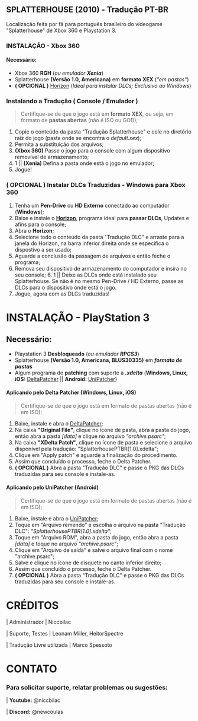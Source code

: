 ## SPLATTERHOUSE (2010) - Tradução PT-BR
Localização feita por fã para português brasileiro do vídeogame "Splatterhouse" de Xbox 360 e Playstation 3.

### INSTALAÇÃO - Xbox 360
#### Necessário:
- Xbox 360 **RGH** (*ou emulador **Xenia***)
- Splatterhouse **(Versão 1.0, Americana)** em **formato XEX** (*"em pastas"*)
- **( OPCIONAL )** [Horizon](https://www.wemod.com/pt/horizon) (*Ideal para instalar DLCs; Exclusivo ao Windows*)

### Instalando a Tradução ( Console / Emulador )
> Certifique-se de que o jogo está em **formato XEX**, ou seja, em formato de **pastas abertas** (não é ISO ou GOD);
1. Copie o conteúdo da pasta "Tradução Splatterhouse" e cole no diretório raíz do jogo (pasta onde se encontra o *default.xex*);
2. Permita a substituição dos arquivos;
3. **(Xbox 360)** Passe o jogo para o console com algum dispositivo removível de armazenamento;
3. 1 || **(Xenia)** Defina a pasta onde está o jogo no emulador;
4. Jogue!

### ( OPCIONAL ) Instalar DLCs Traduzidas - Windows para Xbox 360
1. Tenha um **Pen-Drive** ou **HD Externo** conectado ao computador (**Windows**);
2. Baixe e instale o **[Horizon](https://www.wemod.com/pt/horizon)**, programa ideal para **passar DLCs**, Updates e afins para o console;
3. Abra o **Horizon**;
4. Selecione todo o conteúdo da pasta "Tradução DLC" e arraste para a janela do Horizon, na barra inferior direita onde se especifica o dispostivo a ser usado;
5. Aguarde a conclusão da passagem de arquivos e então feche o programa;
6. Remova seu dispositivo de armazenamento do computador e insira no seu console;
    6. 1 || Deixe as DLCs onde está instalado seu Splatterhouse. Se não é no mesmo Pen-Drive / HD Externo, passe as DLCs para o dispositivo onde está o jogo.
7. Jogue, agora com as DLCs traduzidas!

# INSTALAÇÃO - PlayStation 3

## Necessário:
- Playstation 3 **Desbloqueado** (*ou emulador **RPCS3***)
- Splatterhouse **(Versão 1.0, Americana, BLUS30335)** em ***formato de pastas***
- Algum programa de **patching** com suporte a ***.xdelta*** (**Windows, Linux, iOS:** [DeltaPatcher](https://github.com/marco-calautti/DeltaPatcher) || **Android:** [UniPatcher](https://play.google.com/store/apps/details?id=org.emunix.unipatcher))

#### Aplicando pelo Delta Patcher (Windows, Linux, iOS)
> Certifique-se de que o jogo está em formato de pastas abertas (não é em ISO);
1. Baixe, instale e abra o [DeltaPatcher](https://github.com/marco-calautti/DeltaPatcher);
2. Na caixa **"Original File"**, clique no ícone de pasta, abra a pasta do jogo, então abra a pasta *[data]* e clique no arquivo *"archive.psarc"*;
3. Na caixa **"XDelta Patch"**, clique no ícone de pasta e selecione o arquivo disponível pela tradução: "SplatterhousePTBR[1.0].xdelta";
4. Clique em "Apply patch" e aguarde a finalização do procedimento.
5. Assim que concluído o processo, feche o Delta Patcher.
6. **( OPCIONAL )** Abra a pasta "Tradução DLC" e passe o PKG das DLCs traduzidas para seu console e instale-as.

#### Aplicando pelo UniPatcher (Android)
> Certifique-se de que o jogo está em formato de pastas abertas (não é em ISO);
1. Baixe, instale e abra o [UniPatcher](https://play.google.com/store/apps/details?id=org.emunix.unipatcher);
2.  Toque em "Arquivo remendo" e escolha o arquivo na pasta "Tradução DLC": *"SplatterhousePTBR[1.0].xdelta"*;
3. Toque em "Arquivo ROM", abra a pasta do jogo, então abra a pasta *[data]* e toque no arquivo *"archive.psarc"*;
4. Clique em "Arquivo de saída" e salve o arquivo final com o nome "archive.psarc";
5. Salve e clique no ícone de disquete no canto inferior direito;
6. Assim que concluído o processo, feche o Delta Patcher.
7. **( OPCIONAL )** Abra a pasta "Tradução DLC" e passe o PKG das DLCs traduzidas para seu console e instale-as.

# CRÉDITOS
| Administrador | Niccbilac

| Suporte, Testes | Leonam Miiler, HeitorSpectre

| Tradução Livre utilizada | Marco Spessoto

# CONTATO
### Para solicitar suporte, relatar problemas ou sugestões:
| **Youtube:** @niccbilac

| **Discord:** @newcoulas
